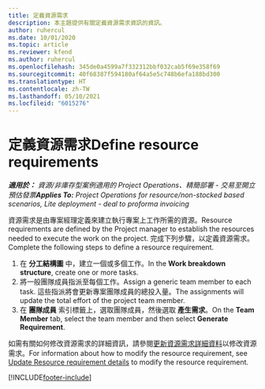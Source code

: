 ```yaml
---
title: 定義資源需求
description: 本主題提供有關定義資源需求資訊的資訊。
author: ruhercul
ms.date: 10/01/2020
ms.topic: article
ms.reviewer: kfend
ms.author: ruhercul
ms.openlocfilehash: 345de0a4599a7f332312bbf032cab5f69e358f69
ms.sourcegitcommit: 40f68387f594180af64a5e5c748b6efa188bd300
ms.translationtype: HT
ms.contentlocale: zh-TW
ms.lasthandoff: 05/10/2021
ms.locfileid: "6015276"
---
```

# <a name="define-resource-requirements"></a><span data-ttu-id="c127c-103">定義資源需求</span><span class="sxs-lookup"><span data-stu-id="c127c-103">Define resource requirements</span></span>

<span data-ttu-id="c127c-104">_**適用於：** 資源/非庫存型案例適用的 Project Operations、精簡部署 - 交易至開立預估發票_</span><span class="sxs-lookup"><span data-stu-id="c127c-104">_**Applies To:** Project Operations for resource/non-stocked based scenarios, Lite deployment - deal to proforma invoicing_</span></span>

<span data-ttu-id="c127c-105">資源需求是由專案經理定義來建立執行專案上工作所需的資源。</span><span class="sxs-lookup"><span data-stu-id="c127c-105">Resource requirements are defined by the Project manager to establish the resources needed to execute the work on the project.</span></span> <span data-ttu-id="c127c-106">完成下列步驟，以定義資源需求。</span><span class="sxs-lookup"><span data-stu-id="c127c-106">Complete the following steps to define a resource requirement.</span></span>

1.  <span data-ttu-id="c127c-107">在 **分工結構圖** 中，建立一個或多個工作。</span><span class="sxs-lookup"><span data-stu-id="c127c-107">In the **Work breakdown structure**, create one or more tasks.</span></span>
2.  <span data-ttu-id="c127c-108">將一般團隊成員指派至每個工作。</span><span class="sxs-lookup"><span data-stu-id="c127c-108">Assign a generic team member to each task.</span></span> <span data-ttu-id="c127c-109">這些指派將會更新專案團隊成員的總投入量。</span><span class="sxs-lookup"><span data-stu-id="c127c-109">The assignments will update the total effort of the project team member.</span></span>
3.  <span data-ttu-id="c127c-110">在 **團隊成員** 索引標籤上，選取團隊成員，然後選取 **產生需求**。</span><span class="sxs-lookup"><span data-stu-id="c127c-110">On the **Team Member** tab, select the team member and then select **Generate Requirement**.</span></span>

<span data-ttu-id="c127c-111">如需有關如何修改資源需求的詳細資訊，請參閱[更新資源需求詳細資料](define-resource-requirements.md)以修改資源需求。</span><span class="sxs-lookup"><span data-stu-id="c127c-111">For information about how to modify the resource requirement, see [Update Resource requirement details](define-resource-requirements.md) to modify the resource requirement.</span></span>

[!INCLUDE[footer-include](../includes/footer-banner.md)]
